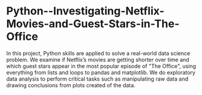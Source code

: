 # Python--Investigating-Netflix-Movies-and-Guest-Stars-in-The-Office
In this project, Python skills are applied to solve a real-world data science problem. We examine if Netflix’s movies are getting shorter over time and which guest stars appear in the most popular episode of "The Office", using everything from lists and loops to pandas and matplotlib.  We do exploratory data analysis to perform critical tasks such as manipulating raw data and drawing conclusions from plots created of the data. 
